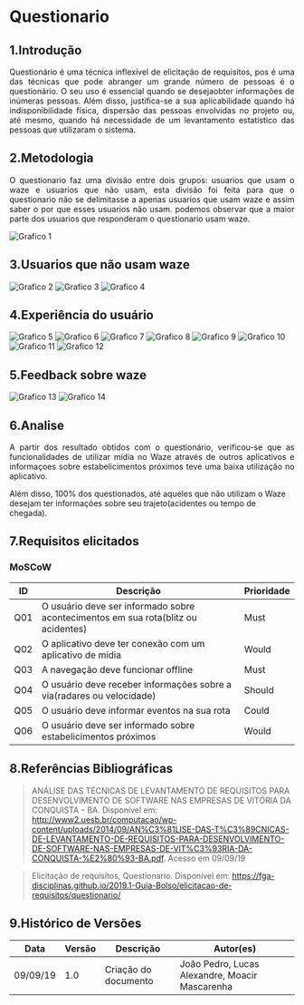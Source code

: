 # Questionario

## 1.Introdução

<p align="justify">
Questionário é uma técnica inflexível de elicitação de requisitos, pos é uma das técnicas que pode abranger um grande número de pessoas é o questionário. O seu uso é essencial quando se desejaobter informações de inúmeras pessoas. Além disso, justifica-se a sua aplicabilidade quando há indisponibilidade física, dispersão das pessoas envolvidas no projeto ou, até mesmo, quando há necessidade de um levantamento estatístico das pessoas que utilizaram o sistema.
</p>

## 2.Metodologia
<p align="justify">
O questionario faz uma divisão entre dois grupos: usuarios que usam o waze e usuarios que não usam, esta divisão foi feita para que o questionario não se delimitasse a apenas usuarios que usam waze e assim saber o por que esses usuarios não usam. podemos observar que a maior parte dos usuarios que responderam o questionario usam waze.
</p>

![Grafico 1](img/grafico1.png)

## 3.Usuarios que não usam waze

![Grafico 2](img/grafico2.png)
![Grafico 3](img/grafico3.png)
![Grafico 4](img/grafico4.png)

## 4.Experiência do usuário


![Grafico 5](img/grafico5.png)
![Grafico 6](img/grafico6.png)
![Grafico 7](img/grafico7.png)
![Grafico 8](img/grafico8.png)
![Grafico 9](img/grafico9.png)
![Grafico 10](img/grafico10.png)
![Grafico 11](img/grafico11.png)
![Grafico 12](img/grafico12.png)

## 5.Feedback sobre waze

![Grafico 13](img/grafico13.png)
![Grafico 14](img/grafico14.png)

## 6.Analise

<p align="justify">
A partir dos resultado obtidos com o questionário, verificou-se que as funcionalidades de utilizar mídia no Waze através de outros aplicativos e informaçoes sobre estabelicimentos próximos teve uma baixa utilização no aplicativo.

Além disso, 100% dos questionados, até aqueles que não utilizam o Waze desejam ter informações sobre seu trajeto(acidentes ou tempo de chegada).
</p>

## 7.Requisitos elicitados

### MoSCoW

ID|Descrição| Prioridade
--|--------|-----------
Q01|O usuário deve ser informado sobre acontecimentos em sua rota(blitz ou acidentes)| Must
Q02|O aplicativo deve ter conexão com um aplicativo de mídia| Would
Q03|A navegação deve funcionar offline| Must
Q04|O usuário deve receber informações sobre a via(radares ou velocidade)| Should
Q05| O usuário deve informar eventos na sua rota| Could
Q06 | O usuário deve ser informado sobre estabelicimentos próximos | Would



## 8.Referências Bibliográficas

> ANÁLISE DAS TÉCNICAS DE LEVANTAMENTO DE REQUISITOS
PARA DESENVOLVIMENTO DE SOFTWARE NAS EMPRESAS DE
VITÓRIA DA CONQUISTA – BA. Disponível em: http://www2.uesb.br/computacao/wp-content/uploads/2014/09/AN%C3%81LISE-DAS-T%C3%89CNICAS-DE-LEVANTAMENTO-DE-REQUISITOS-PARA-DESENVOLVIMENTO-DE-SOFTWARE-NAS-EMPRESAS-DE-VIT%C3%93RIA-DA-CONQUISTA-%E2%80%93-BA.pdf. Acesso em 09/09/19

> Elicitação de requisitos, Questionario. Disponível em: https://fga-disciplinas.github.io/2019.1-Guia-Bolso/elicitacao-de-requisitos/questionario/

## 9.Histórico de Versões

|Data|Versão|Descrição|Autor(es)|
|----|------|---------|---------|
09/09/19|1.0|Criação do documento|João Pedro, Lucas Alexandre, Moacir Mascarenha|

